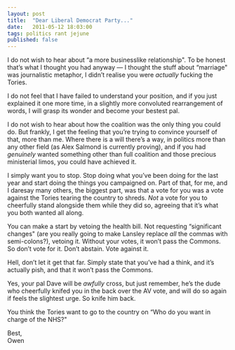```yaml
---
layout: post
title:  "Dear Liberal Democrat Party..."
date:   2011-05-12 18:03:00
tags: politics rant jejune
published: false
---
```


I do not wish to hear about &#8220;a more businesslike relationship". To be honest that&#8217;s what I thought you had anyway &#8212; I thought the stuff about &#8220;marriage" was journalistic metaphor, I didn&#8217;t realise you were <em>actually</em> fucking the Tories.
<!-- more -->

I do not feel that I have failed to understand your position, and if you just explained it one more time, in a slightly more convoluted rearrangement of words, I will grasp its wonder and become your bestest pal.

I do not wish to hear about how the coalition was the only thing you could do. But frankly, I get the feeling that you&#8217;re trying to convince yourself of that, more than me. Where there is a will there&#8217;s a way, in politics more than any other field (as Alex Salmond is currently proving), and if you had <em>genuinely</em> wanted something other than full coalition and those precious ministerial limos, you could have achieved it.

I simply want you to stop. Stop doing what you&#8217;ve been doing for the last year and start doing the things you campaigned on. Part of that, for me, and I daresay many others, the biggest part, was that a vote for you was a vote against the Tories tearing the country to shreds. <em>Not</em> a vote for you to cheerfully stand alongside them while they did so, agreeing that it&#8217;s what you both wanted all along.

You can make a start by vetoing the health bill. Not requesting &#8220;significant changes" (are you really going to make Lansley replace <em>all</em> the commas with semi-colons?), vetoing it. Without your votes, it won&#8217;t pass the Commons. So don&#8217;t vote for it. Don&#8217;t abstain. Vote against it.

Hell, don&#8217;t let it get that far. Simply state that you&#8217;ve had a think, and it&#8217;s actually pish, and that it won&#8217;t pass the Commons.

Yes, your pal Dave will be <em>awfully </em>cross, but just remember, he&#8217;s the dude who cheerfully knifed you in the back over the AV vote, and will do so again if feels the slightest urge. So knife him back.

You think the Tories want to go to the country on &#8220;Who do you want in charge of the NHS?"

Best,  
Owen